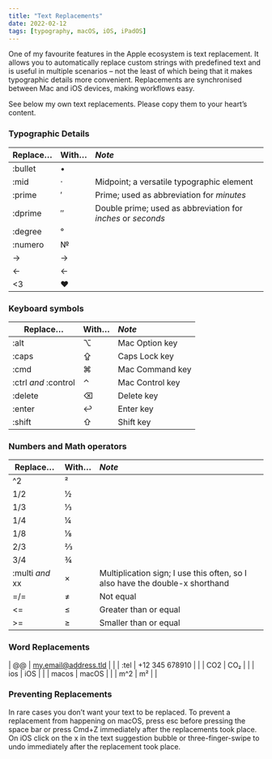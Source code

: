 ```yaml
---
title: "Text Replacements"
date: 2022-02-12
tags: [typography, macOS, iOS, iPadOS]
---
```


One of my favourite features in the Apple ecosystem is text replacement. It allows you to automatically replace custom strings with predefined text and is useful in multiple scenarios – not the least of which being that it makes typographic details more convenient. Replacements are synchronised between Mac and iOS devices, making workflows easy.

See below my own text replacements. Please copy them to your heart’s content.

### Typographic Details

| Replace… | With… | *Note* |
|-------|--------|:---------|
| :bullet | • |  |
| :mid | · | Midpoint; a versatile typographic element |
| :prime | ′ | Prime; used as abbreviation for *minutes* |
| :dprime | ″ | Double prime; used as abbreviation for *inches* or *seconds* |
| :degree | ° |  |
| :numero | № |  |
| -> | → |  |
| <- | ← |  |
| <3 | ♥ |  |

### Keyboard symbols

| Replace… | With… | *Note* |
|-------|--------|:---------|
| :alt | ⌥ | Mac Option key |
| :caps | ⇪ | Caps Lock key |
| :cmd | ⌘ | Mac Command key |
| :ctrl *and* :control | ⌃ | Mac Control key |
| :delete | ⌫ | Delete key |
| :enter | ↩ | Enter key |
| :shift | ⇧ | Shift key |

### Numbers and Math operators

| Replace… | With… | *Note* |
|-------|--------|:---------|
| ^2 | ² |  |
| 1/2 | ½ |  |
| 1/3 | ⅓ |  |
| 1/4 | ¼ |  |
| 1/8 | ⅛ |  |
| 2/3 | ⅔ |  |
| 3/4 | ¾ |  |
| :multi *and* xx | × | Multiplication sign; I use this often, so I also have the double-x shorthand |
| =/= | ≠ | Not equal |
| <= | ≤ | Greater than or equal |
| >= | ≥ | Smaller than or equal |

### Word Replacements

| @@ | my.email@address.tld |  |
| :tel | +12 345 678910 |  |
| CO2 | CO₂ |  |
| ios | iOS |  |
| macos | macOS |  |
| m^2 | m² |  |

### Preventing Replacements
In rare cases you don’t want your text to be replaced. To prevent a replacement from happening on macOS, press esc before pressing the space bar or press Cmd+Z immediately after the replacements took place. On iOS click on the x in the text suggestion bubble or three-finger-swipe to undo immediately after the replacement took place.

